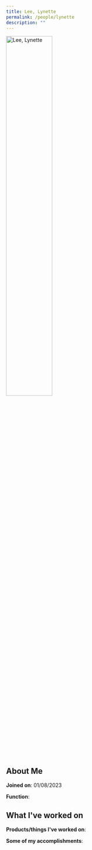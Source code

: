 ```yaml
---
title: Lee, Lynette
permalink: /people/lynette
description: ""
---
```


<img src="/images/headshots/lynette.jpg" title="Lee, Lynette" alt="Lee, Lynette" style="width:50%;margin-left:0">

## About Me

**Joined on**: 01/08/2023

**Function**: 

## What I've worked on

**Products/things I've worked on**:


**Some of my accomplishments**:


